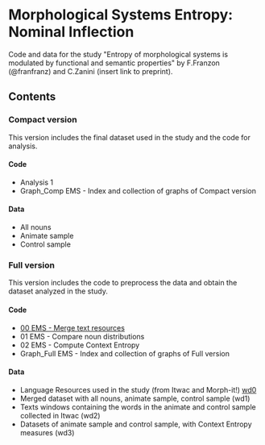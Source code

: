 # Morphological Systems Entropy: Nominal Inflection
Code and data for the study "Entropy of morphological systems is modulated by functional and semantic properties" by F.Franzon (@franfranz) and C.Zanini (insert link to preprint).

## Contents

### Compact version
This version includes the final dataset used in the study and the code for analysis. 
#### Code 
* Analysis 1
* Graph_Comp EMS - Index and collection of graphs of Compact version

#### Data 
* All nouns
* Animate sample
* Control sample


### Full version
This version includes the code to preprocess the data and obtain the dataset analyzed in the study. 

#### Code
* [00 EMS - Merge text resources](https://github.com/franfranz/Morphological_Systems_Entropy/blob/main/Full/00_EMS_Merge_text_resources_v2_0_0.R)
* 01 EMS - Compare noun distributions
* 02 EMS - Compute Context Entropy 
* Graph_Full EMS - Index and collection of graphs of Full version

#### Data 
* Language Resources used in the study (from Itwac and Morph-it!) [wd0](https://github.com/franfranz/Morphological_Systems_Entropy/tree/main/Full/wd0)
* Merged dataset with all nouns, animate sample, control sample (wd1)
* Texts windows containing the words in the animate and control sample collected in Itwac (wd2) 
* Datasets of animate sample and control sample, with Context Entropy measures (wd3)
